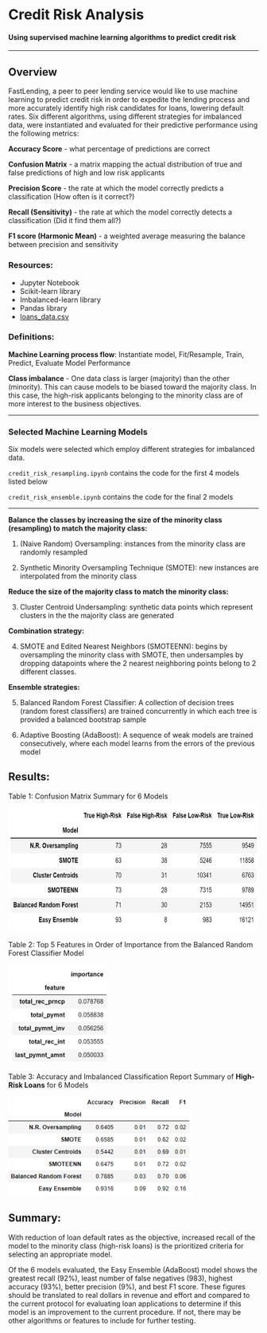 # Credit Risk Analysis

#### Using supervised machine learning algorithms to predict credit risk
---

## Overview
 
FastLending, a peer to peer lending service would like to use machine learning to predict credit risk in order to expedite the lending process and more accurately identify high risk candidates for loans, lowering default rates.  Six different algorithms, using different strategies for imbalanced data, were instantiated and evaluated for their predictive performance using the following metrics:

**Accuracy Score** - what percentage of predictions are correct

**Confusion Matrix** - a matrix mapping the actual distribution of true and false predictions of high and low risk applicants

**Precision Score** - the rate at which the model correctly predicts a classification (How often is it correct?)

**Recall (Sensitivity)** - the rate at which the model correctly detects a classification (Did it find them all?)

**F1 score (Harmonic Mean)** - a weighted average measuring the balance between precision and sensitivity

### Resources:

- Jupyter Notebook
- Scikit-learn library
- Imbalanced-learn library
- Pandas library
- [loans_data.csv](https://github.com/lnshewmo/Credit_Risk_Analysis/blob/main/LoanStats_2019Q1.csv)

### Definitions:

**Machine Learning process flow**: Instantiate model, Fit/Resample, Train, Predict, Evaluate Model Performance

**Class imbalance** - One data class is larger (majority) than the other (minority).  This can cause models to be biased toward the majority class.  In this case, the high-risk applicants belonging to the minority class are of more interest to the business objectives.

---

### Selected Machine Learning Models

Six models were selected which employ different strategies for imbalanced data.

`credit_risk_resampling.ipynb` contains the code for the first 4 models listed below

`credit_risk_ensemble.ipynb` contains the code for the final 2 models

---

**Balance the classes by increasing the size of the minority class (resampling) to match the majority class:**

1. (Naive Random) Oversampling: instances from the minority class are randomly resampled 

2. Synthetic Minority Oversampling Technique (SMOTE): new instances are interpolated from the minority class 

**Reduce the size of the majority class to match the minority class:**

3. Cluster Centroid Undersampling: synthetic data points which represent clusters in the the majority class are generated

**Combination strategy:**

4. SMOTE and Edited Nearest Neighbors (SMOTEENN): begins by oversampling the minority class with SMOTE, then undersamples by dropping datapoints where the 2 nearest neighboring points belong to 2 different classes.

**Ensemble strategies:**

5. Balanced Random Forest Classifier: A collection of decision trees (random forest classifiers) are trained concurrently in which each tree is provided a balanced bootstrap sample

6. Adaptive Boosting (AdaBoost): A sequence of weak models are trained consecutively, where each model learns from the errors of the previous model

## Results: 

Table 1: Confusion Matrix Summary for 6 Models

<img src="https://github.com/lnshewmo/Credit_Risk_Analysis/blob/main/cm_summary_table.png" height="250" width="570" >

Table 2: Top 5 Features in Order of Importance from the Balanced Random Forest Classifier Model

<img src="https://github.com/lnshewmo/Credit_Risk_Analysis/blob/main/feature_importances.png" height="200" width="200" >

Table 3: Accuracy and Imbalanced Classification Report Summary of **High-Risk Loans** for 6 Models

<img src="https://github.com/lnshewmo/Credit_Risk_Analysis/blob/main/summary_table.png" height="200" width="370" >

## Summary: 

With reduction of loan default rates as the objective, increased recall of the model to the minority class (high-risk loans) is the prioritized criteria for selecting an appropriate model.  

Of the 6 models evaluated, the Easy Ensemble (AdaBoost) model shows the greatest recall (92%), least number of false negatives (983), highest accuracy (93%), better precision (9%), and best F1 score.  These figures should be translated to real dollars in revenue and effort and compared to the current protocol for evaluating loan applications to determine if this model is an improvement to the current procedure.  If not, there may be other algorithms or features to include for further testing.
